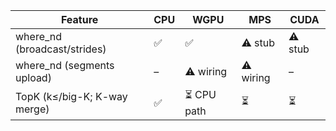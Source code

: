 
| Feature                          | CPU | WGPU | MPS | CUDA |
|----------------------------------|-----|------|-----|------|
| where_nd (broadcast/strides)     | ✅   | ✅    | ⚠️ stub | ⚠️ stub |
| where_nd (segments upload)       | –   | ⚠️ wiring | ⚠️ wiring | – |
| TopK (k≤/big-K; K-way merge)     | ✅   | ⏳ CPU path | ⏳ | ⏳ |
